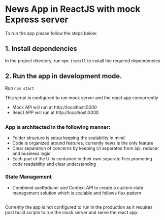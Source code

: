 # News App in ReactJS with mock Express server
To run the app please follow the steps below:

## 1. Install dependencies

In the project directory, run `npm install` to install the required dependencies

## 2. Run the app in development mode.

Run `npm start`

This script is configured to run mock server and the react app concurrently
- Mock API will run at http://localhost:5000
- React APP will run at http://localhost:3000

##
### App is architected in the following manner:
- Folder structure is setup keeping the scalability in mind
- Code is organized around features, currently news is the only feature
- Clear separation of concerns by keeping UI separated from api, reducer and business logic
- Each part of the UI is contained in their own separate files promoting code readability and clear understanding

### State Management
- Combined useReducer and Context API to create a custom state management solution which is scalable and follows flux pattern

##

Currently the app is not configured to run in the production as it requires post build scripts to run the mock server and serve the react app.

